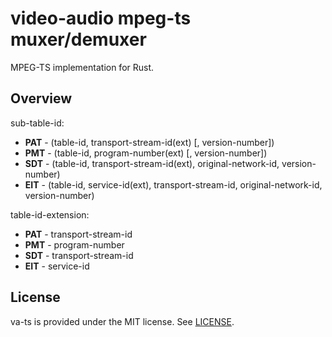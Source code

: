 # video-audio mpeg-ts muxer/demuxer

MPEG-TS implementation for Rust.

## Overview

sub-table-id:

  - **PAT** - (table-id, transport-stream-id(ext) [, version-number])
  - **PMT** - (table-id, program-number(ext) [, version-number])
  - **SDT** - (table-id, transport-stream-id(ext), original-network-id, version-number)
  - **EIT** - (table-id, service-id(ext), transport-stream-id, original-network-id, version-number)

table-id-extension:

  - **PAT** - transport-stream-id
  - **PMT** - program-number
  - **SDT** - transport-stream-id
  - **EIT** - service-id

## License

va-ts is provided under the MIT license. See [LICENSE](LICENSE).
